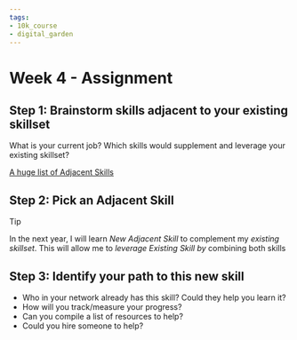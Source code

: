 ```yaml
---
tags: 
- 10k_course
- digital_garden
---
```

# Week 4 - Assignment
## Step 1: Brainstorm skills adjacent to your existing skillset

What is your current job? Which skills would supplement and leverage your existing skillset?

[A huge list of Adjacent Skills](https://matthiasfrank.notion.site/Adjacent-Skills-2db7a7a6cf6e49e1a9fa4a25d6c9e857)


## Step 2: Pick an Adjacent Skill

> [!tip]
> In the next year, I will learn *New Adjacent Skill* to complement my *existing skillset*. This will allow me to *leverage Existing Skill by* combining both skills

## Step 3: Identify your path to this new skill
+ Who in your network already has this skill? Could they help you learn it?
+ How will you track/measure your progress?
+ Can you compile a list of resources to help?
+ Could you hire someone to help?